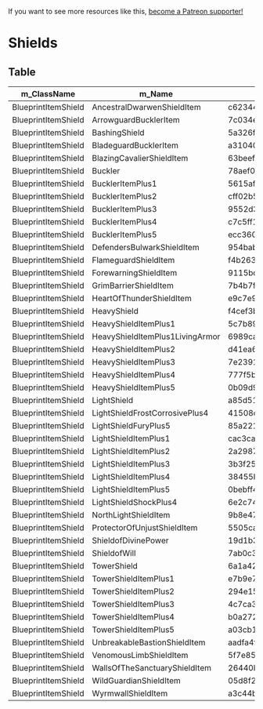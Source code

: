 <!-- TITLE: Shields -->
<!-- SUBTITLE: Shields -->

If you want to see more resources like this, [become a Patreon supporter!](https://www.patreon.com/fireundubh) 

# Shields
## Table

m_ClassName | m_Name | m_AssetGuid | m_IsStackable | m_Cost | m_Weight | m_IsNotable | DC
--- | --- | --- | --- | --- | --- | --- | ---
BlueprintItemShield | AncestralDwarwenShieldItem | c62344a8b887b1f4d98d85b7c5b975b5 | `false` | 18500 | 0 | `false` | 11
BlueprintItemShield | ArrowguardBucklerItem | 7c034e82710f36b45850f2127406992f | `false` | 47000 | 0 | `false` | 11
BlueprintItemShield | BashingShield | 5a326f3961ad985448c9c7b72c82b1a7 | `false` | 18000 | 0 | `false` | 11
BlueprintItemShield | BladeguardBucklerItem | a310407e90d1039488d241c50270716c | `false` | 43400 | 0 | `false` | 11
BlueprintItemShield | BlazingCavalierShieldItem | 63beefff8449fd94a8e5fada3b18ef72 | `false` | 21000 | 0 | `false` | 11
BlueprintItemShield | Buckler | 78aef04821150bd479314bc974ea73e2 | `false` | 5 | 0 | `false` | 11
BlueprintItemShield | BucklerItemPlus1 | 5615afebd80c5de43b6def5fc4646e1c | `false` | 1155 | 0 | `false` | 11
BlueprintItemShield | BucklerItemPlus2 | cff02b5c7e391f24e88239536f88416d | `false` | 4155 | 0 | `false` | 11
BlueprintItemShield | BucklerItemPlus3 | 9552d3843ff7b4140a8cf04b753848eb | `false` | 9155 | 0 | `false` | 11
BlueprintItemShield | BucklerItemPlus4 | c7c5ff1f7c5800f44b51fade5f183655 | `false` | 16155 | 0 | `false` | 11
BlueprintItemShield | BucklerItemPlus5 | ecc360d423eed06478c3ce761359243e | `false` | 25155 | 0 | `false` | 11
BlueprintItemShield | DefendersBulwarkShieldItem | 954bab43deeac3b47a390623647cbdd6 | `false` | 51000 | 0 | `false` | 11
BlueprintItemShield | FlameguardShieldItem | f4b263547ad2cb1459a53476c3eaf442 | `false` | 8000 | 0 | `false` | 11
BlueprintItemShield | ForewarningShieldItem | 9115bd6d7dd0908408b92cf53cd19ffb | `false` | 110000 | 0 | `false` | 11
BlueprintItemShield | GrimBarrierShieldItem | 7b4b7f4781c7de347a400c4e1b25c81f | `false` | 67000 | 0 | `false` | 11
BlueprintItemShield | HeartOfThunderShieldItem | e9c7e91d3b032ab4d96d9588b985bab5 | `false` | 151300 | 0 | `false` | 17
BlueprintItemShield | HeavyShield | f4cef3ba1a15b0f4fa7fd66b602ff32b | `false` | 20 | 0 | `false` | 11
BlueprintItemShield | HeavyShieldItemPlus1 | 5c7b898a1bfb6cb4f8c14a0ebc143abe | `false` | 1170 | 0 | `false` | 11
BlueprintItemShield | HeavyShieldItemPlus1LivingArmor | 6989ca8e0d28af643b908468ead16922 | `false` | 9170 | 0 | `false` | 11
BlueprintItemShield | HeavyShieldItemPlus2 | d41ea649a1054b647aafc5b2cb4f8543 | `false` | 4170 | 0 | `false` | 11
BlueprintItemShield | HeavyShieldItemPlus3 | 7e23918977b18524591204c93fae0a37 | `false` | 9170 | 0 | `false` | 11
BlueprintItemShield | HeavyShieldItemPlus4 | 777f5b91bdda1804cacd3f45dd9f0cf1 | `false` | 16170 | 0 | `false` | 11
BlueprintItemShield | HeavyShieldItemPlus5 | 0b09d902ff100524dbec6e3d3d93dc3b | `false` | 25170 | 0 | `false` | 11
BlueprintItemShield | LightShield | a85d51d0fb905f940b951eec60388bac | `false` | 10 | 0 | `false` | 11
BlueprintItemShield | LightShieldFrostCorrosivePlus4 | 41508dc6f0c72834280761896c5f2679 | `false` | 16160 | 0 | `false` | 11
BlueprintItemShield | LightShieldFuryPlus5 | 85a221a99b0d1c64186795c6c095811c | `false` | 16160 | 0 | `false` | 11
BlueprintItemShield | LightShieldItemPlus1 | cac3ca0cae325b44b9d7833bbe0e6c69 | `false` | 1160 | 0 | `false` | 11
BlueprintItemShield | LightShieldItemPlus2 | 2a298726445c2184bbeab9f34ece55eb | `false` | 4160 | 0 | `false` | 11
BlueprintItemShield | LightShieldItemPlus3 | 3b3f25ba61ba5f346b4d546e702732cb | `false` | 9160 | 0 | `false` | 11
BlueprintItemShield | LightShieldItemPlus4 | 38455bc9dc12b6b4895d49e27e559f51 | `false` | 16160 | 0 | `false` | 11
BlueprintItemShield | LightShieldItemPlus5 | 0bebff4f12aca5649ac4402ffd59d9ad | `false` | 25160 | 0 | `false` | 11
BlueprintItemShield | LightShieldShockPlus4 | 6e2c74c95ccece143ab9ae9c4d27ca82 | `false` | 16160 | 0 | `false` | 11
BlueprintItemShield | NorthLightShieldItem | 9b8e47989eb3b4d4ea13ae6b70579b46 | `false` | 8500 | 0 | `false` | 11
BlueprintItemShield | ProtectorOfUnjustShieldItem | 5505ca19d4e5b304cbf7f0bdda689ea5 | `false` | 8000 | 0 | `false` | 11
BlueprintItemShield | ShieldofDivinePower | 19d1b3535d22c0144babe51d7da1d028 | `false` | 26000 | 0 | `false` | 0
BlueprintItemShield | ShieldofWill | 7ab0c34a329421045b61d2f15f91b6b1 | `false` | 39000 | 0 | `false` | 11
BlueprintItemShield | TowerShield | 6a1a429f023e5134fb16a4962cb79257 | `false` | 30 | 0 | `false` | 11
BlueprintItemShield | TowerShieldItemPlus1 | e7b9e76870927424eb9de56611206867 | `false` | 1180 | 0 | `false` | 11
BlueprintItemShield | TowerShieldItemPlus2 | 294e15227b2c1d245ab1ff99922f339f | `false` | 4180 | 0 | `false` | 11
BlueprintItemShield | TowerShieldItemPlus3 | 4c7ca318e6754f542a7f9a685f375f4b | `false` | 9180 | 0 | `false` | 11
BlueprintItemShield | TowerShieldItemPlus4 | b0a27282bc64ca045b0607de36c4d426 | `false` | 16180 | 0 | `false` | 11
BlueprintItemShield | TowerShieldItemPlus5 | a03cb1b8370305247bf94cd193e9bc82 | `false` | 25180 | 0 | `false` | 11
BlueprintItemShield | UnbreakableBastionShieldItem | aadfa4f5a1ecbac4eae9daa65bde7138 | `false` | 110800 | 0 | `false` | 0
BlueprintItemShield | VenomousLimbShieldItem | 5f7e85634b80177428370151feb2116b | `false` | 23300 | 0 | `false` | 11
BlueprintItemShield | WallsOfTheSanctuaryShieldItem | 26440b63b13c71344a91559da15acf59 | `false` | 143000 | 0 | `false` | 11
BlueprintItemShield | WildGuardianShieldItem | 05d8f2e20b09a3d43871d76424c195c6 | `false` | 48600 | 0 | `false` | 15
BlueprintItemShield | WyrmwallShieldItem | a3c44b8d08b634d479fd1ff01ab5fc08 | `false` | 157000 | 0 | `false` | 11
